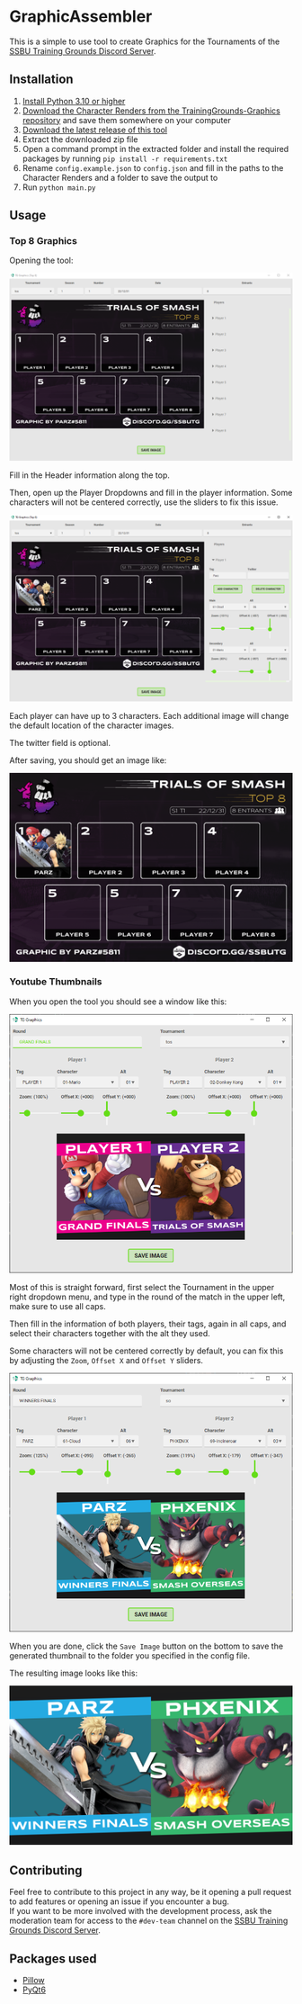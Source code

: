 # GraphicAssembler

This is a simple to use tool to create Graphics for the Tournaments of the [SSBU Training Grounds Discord Server](https://discord.gg/ssbutg).

## Installation

1. [Install Python 3.10 or higher](https://www.python.org/downloads/)
2. [Download the Character Renders from the TrainingGrounds-Graphics repository](https://github.com/SSBUTrainingGrounds/TrainingGrounds-Graphics/tree/Character-Renders) and save them somewhere on your computer
3. [Download the latest release of this tool](https://github.com/SSBUTrainingGrounds/GraphicAssembler/releases)
4. Extract the downloaded zip file
5. Open a command prompt in the extracted folder and install the required packages by running `pip install -r requirements.txt`
6. Rename `config.example.json` to `config.json` and fill in the paths to the Character Renders and a folder to save the output to
7. Run `python main.py`

## Usage

### Top 8 Graphics

Opening the tool:

![Screenshot of the tool in top 8 mode](./assets/default-top8.PNG)

Fill in the Header information along the top.

Then, open up the Player Dropdowns and fill in the player information. Some characters will not be centered correctly, use the sliders to fix this issue.

![Screenshot of the tool with characters in top 8 mode](./assets/custom-top8.PNG)

Each player can have up to 3 characters. Each additional image will change the default location of the character images.

The twitter field is optional.

After saving, you should get an image like:

![Screenshot of the finished top 8 image](./assets/top8.png)

### Youtube Thumbnails

When you open the tool you should see a window like this:

![Screenshot of the tool](./assets/default.png)

Most of this is straight forward, first select the Tournament in the upper right dropdown menu, and type in the round of the match in the upper left, make sure to use all caps.

Then fill in the information of both players, their tags, again in all caps, and select their characters together with the alt they used.

Some characters will not be centered correctly by default, you can fix this by adjusting the `Zoom`, `Offset X` and `Offset Y` sliders. 

![Screenshot of the tool with characters](./assets/custom.png)

When you are done, click the `Save Image` button on the bottom to save the generated thumbnail to the folder you specified in the config file.

The resulting image looks like this:

![Generated Image](./assets/thumbnail.png)

## Contributing

Feel free to contribute to this project in any way, be it opening a pull request to add features or opening an issue if you encounter a bug.  
If you want to be more involved with the development process, ask the moderation team for access to the `#dev-team` channel on the [SSBU Training Grounds Discord Server](https://discord.gg/ssbutg).

## Packages used

- [Pillow](https://python-pillow.org/)
- [PyQt6](https://pypi.org/project/PyQt6/)